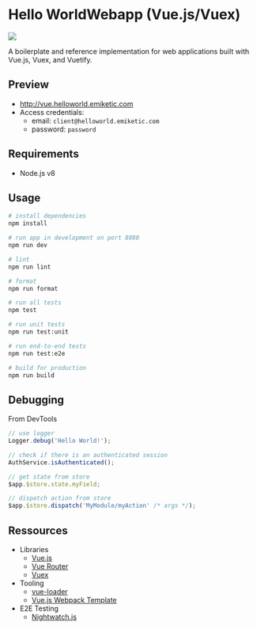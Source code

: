 # Hello WorldWebapp (Vue.js/Vuex)

![](https://img.shields.io/david/emiketic/helloworld-vue.svg?style=for-the-badge)

A boilerplate and reference implementation for web applications built with Vue.js, Vuex, and Vuetify.

## Preview

- http://vue.helloworld.emiketic.com
- Access credentials:
  - email: `client@helloworld.emiketic.com`
  - password: `password`

## Requirements

- Node.js v8

## Usage

```sh
# install dependencies
npm install

# run app in development on port 8080
npm run dev

# lint
npm run lint

# format
npm run format

# run all tests
npm test

# run unit tests
npm run test:unit

# run end-to-end tests
npm run test:e2e

# build for production
npm run build
```

## Debugging

From DevTools

```javascript
// use logger
Logger.debug('Hello World!');

// check if there is an authenticated session
AuthService.isAuthenticated();

// get state from store
$app.$store.state.myField;

// dispatch action from store
$app.$store.dispatch('MyModule/myAction' /* args */);
```

## Ressources

- Libraries
  - [Vue.js](https://vuejs.org/v2/guide/)
  - [Vue Router](https://router.vuejs.org/en/)
  - [Vuex](https://vuex.vuejs.org/en/)
- Tooling
  - [vue-loader](http://vuejs.github.io/vue-loader)
  - [Vue.js Webpack Template](http://vuejs-templates.github.io/webpack/)
- E2E Testing
  - [Nightwatch.js](http://nightwatchjs.org/)
